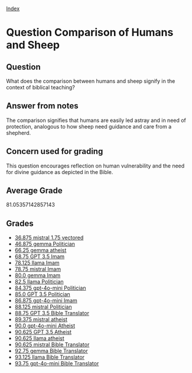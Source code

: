 
[Index](../../index.md)
# Question Comparison of Humans and Sheep
## Question
What does the comparison between humans and sheep signify in the context of biblical teaching?

## Answer from notes
The comparison signifies that humans are easily led astray and in need of protection, analogous to how sheep need guidance and care from a shepherd.

## Concern used for grading
This question encourages reflection on human vulnerability and the need for divine guidance as depicted in the Bible.

## Average Grade
81.05357142857143

## Grades
 * [36.875 mistral 1.75 vectored](../answers/mistral_1.75_vectored/Comparison_of_Humans_and_Sheep.md)
 * [46.875 gemma Politician](../answers/gemma_Politician/Comparison_of_Humans_and_Sheep.md)
 * [66.25 gemma atheist](../answers/gemma_atheist/Comparison_of_Humans_and_Sheep.md)
 * [68.75 GPT 3.5 Imam](../answers/GPT_3.5_Imam/Comparison_of_Humans_and_Sheep.md)
 * [78.125 llama Imam](../answers/llama_Imam/Comparison_of_Humans_and_Sheep.md)
 * [78.75 mistral Imam](../answers/mistral_Imam/Comparison_of_Humans_and_Sheep.md)
 * [80.0 gemma Imam](../answers/gemma_Imam/Comparison_of_Humans_and_Sheep.md)
 * [82.5 llama Politician](../answers/llama_Politician/Comparison_of_Humans_and_Sheep.md)
 * [84.375 gpt-4o-mini Politician](../answers/gpt-4o-mini_Politician/Comparison_of_Humans_and_Sheep.md)
 * [85.0 GPT 3.5 Politician](../answers/GPT_3.5_Politician/Comparison_of_Humans_and_Sheep.md)
 * [86.875 gpt-4o-mini Imam](../answers/gpt-4o-mini_Imam/Comparison_of_Humans_and_Sheep.md)
 * [88.125 mistral Politician](../answers/mistral_Politician/Comparison_of_Humans_and_Sheep.md)
 * [88.75 GPT 3.5 Bible Translator](../answers/GPT_3.5_Bible_Translator/Comparison_of_Humans_and_Sheep.md)
 * [89.375 mistral atheist](../answers/mistral_atheist/Comparison_of_Humans_and_Sheep.md)
 * [90.0 gpt-4o-mini Atheist](../answers/gpt-4o-mini_Atheist/Comparison_of_Humans_and_Sheep.md)
 * [90.625 GPT 3.5 Atheist](../answers/GPT_3.5_Atheist/Comparison_of_Humans_and_Sheep.md)
 * [90.625 llama atheist](../answers/llama_atheist/Comparison_of_Humans_and_Sheep.md)
 * [90.625 mistral Bible Translator](../answers/mistral_Bible_Translator/Comparison_of_Humans_and_Sheep.md)
 * [92.75 gemma Bible Translator](../answers/gemma_Bible_Translator/Comparison_of_Humans_and_Sheep.md)
 * [93.125 llama Bible Translator](../answers/llama_Bible_Translator/Comparison_of_Humans_and_Sheep.md)
 * [93.75 gpt-4o-mini Bible Translator](../answers/gpt-4o-mini_Bible_Translator/Comparison_of_Humans_and_Sheep.md)
